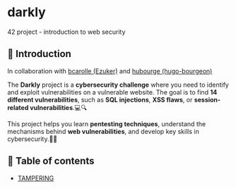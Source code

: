# darkly
42 project - introduction to web security 

## 📑 Introduction

In collaboration with [bcarolle (Ezuker)](https://github.com/Ezuker) and [hubourge (hugo-bourgeon)](https://github.com/hugo-bourgeon)  

The **Darkly** project is a **cybersecurity challenge** where you need to identify and exploit vulnerabilities on a vulnerable website. The goal is to find **14 different vulnerabilities**, such as **SQL injections**, **XSS flaws**, or **session-related vulnerabilities**.💻🔍

This project helps you learn **pentesting techniques**, understand the mechanisms behind **web vulnerabilities**, and develop key skills in cybersecurity.🚀🔐

## 🔗 Table of contents

- [TAMPERING](https://github.com/hugo-bourgeon/darkly/blob/main/TAMPERING/Ressources/ressources.md)
